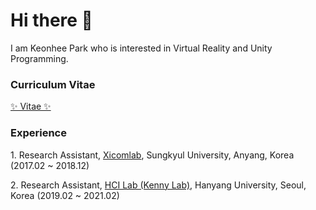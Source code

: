 <h1>Hi there 👋</h1>
<p>I am Keonhee Park who is interested in Virtual Reality and Unity Programming.
<h3>Curriculum Vitae</h3>
<a href="http://keonheepark.kro.kr/">✨ Vitae ✨</a>
<h3>Experience</h3>
<p>1. Research Assistant, <a href="http://xicomlab.re.kr/">Xicomlab</a>, Sungkyul University, Anyang, Korea (2017.02 ~ 2018.12)</p>
<p>2. Research Assistant, <a href="http://hci.dothome.co.kr/">HCI Lab (Kenny Lab)</a>, Hanyang University, Seoul, Korea (2019.02 ~ 2021.02)</p>
